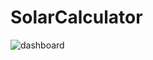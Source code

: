 # SolarCalculator

![dashboard](https://user-images.githubusercontent.com/29976344/50740921-553dab80-121c-11e9-8704-421f3d5c51f2.jpeg)
